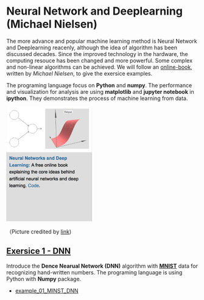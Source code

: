 # Neural Network and Deeplearning (Michael Nielsen)
The more advance and popular machine learning method is Neural Network and Deeplearning reacenly, although the idea of algorithm has been discussed decades. Since the improved technology in the hardware, the computing resouce has been changed and more powerful. Some complex and non-linear algorithms can be achieved. We will follow an [online-book](http://neuralnetworksanddeeplearning.com), written by *Michael Nielsen*, to give the exersice examples.

The programing language focus on **Python** and **numpy**. The performance and visualization for analysis are using **matplotlib** and **jupyter notebook** in **ipython**. They demonstrates the process of machine learning from data.

<img src="Neural_Network_And_Deeplearning_MN/doc/book_cover.png" height="300">

（Picture credited by [link](http://michaelnielsen.org))

## [Exersice 1 - DNN](Chapter_01)
Introduce the **Dence Nearual Network (DNN)** algorithm with **[MNIST](http://yann.lecun.com/exdb/mnist/)** data for recognizing hand-written numbers. The programing language is using Python with **Numpy** package.

* [example_01_MINST_DNN](Chapter_02/example_01_MINIST_DNN.ipynb)
